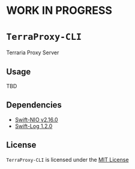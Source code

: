 # WORK IN PROGRESS
# `TerraProxy-CLI`
  Terraria Proxy Server

 ## Usage
 TBD
 ## Dependencies

- [Swift-NIO v2.16.0](https://github.com/apple/swift-nio)
- [Swift-Log 1.2.0](https://github.com/apple/swift-log)

 ## License

 `TerraProxy-CLI` is licensed under the [MIT License](LICENSE)
